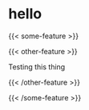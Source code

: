 # hello

{{< some-feature >}}

{{< other-feature >}}

Testing this thing

{{< /other-feature >}}

{{< /some-feature >}}
